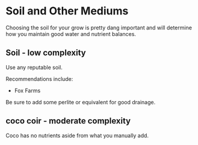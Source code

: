 # Soil and Other Mediums

Choosing the soil for your grow is pretty dang important and will determine how you maintain good water and nutrient balances.

## Soil - low complexity

Use any reputable soil.

Recommendations include:

- Fox Farms

Be sure to add some perlite or equivalent for good drainage.

## coco coir - moderate complexity

Coco has no nutrients aside from what you manually add. 
